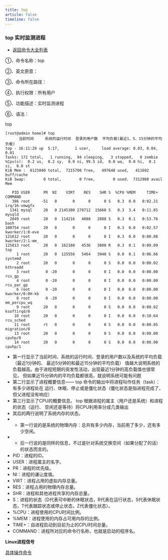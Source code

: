 ```yaml
---
title: top
article: false
timeline: false
---
```

### top 实时监测进程

- [返回命令大全列表](../command.md#文件管理)

①、命令名称：top

②、英文原意：

③、命令所在路径：

④、执行权限：所有用户

⑤、功能描述：实时监测进程

⑥、语法：

top

```shell
[root@admin home]# top
      当前时间     系统的运行时间  登录的用户数  平均负载(最近1、5、15分钟的平均负载) 
top - 16:11:29 up  5:17,       1 user,     load average: 0.03, 0.04, 0.01
Tasks: 172 total,   1 running,  94 sleeping,   3 stopped,   0 zombie
%Cpu(s):  0.2 us,  0.2 sy,  0.0 ni, 99.5 id,  0.0 wa,  0.0 hi,  0.1 si,  0.0 st
KiB Mem :  8125040 total,  7215700 free,   497648 used,   411692 buff/cache
KiB Swap:        0 total,        0 free,        0 used.  7312988 avail Mem

   PID USER      PR  NI    VIRT    RES    SHR S  %CPU %MEM     TIME+ COMMAND
   386 root     -51   0       0      0      0 S   0.3  0.0   0:02.21 irq/16-vmwgfx
  1341 mysql     20   0 2145300 278712  15668 S   0.3  3.4   0:11.85 mysqld
  2049 root      20   0  114216   4088   2888 S   0.3  0.1   0:53.76 bash
100754 root      20   0       0      0      0 I   0.3  0.0   0:02.57 kworker/1:0-eve
121612 root      20   0       0      0      0 I   0.3  0.0   0:00.08 kworker/2:1-mm_
125813 root      20   0  162108   4536   3800 R   0.3  0.1   0:00.09 top
     1 root      20   0  125556   5464   3940 S   0.0  0.1   0:06.66 systemd
     2 root      20   0       0      0      0 S   0.0  0.0   0:00.02 kthreadd
     3 root       0 -20       0      0      0 I   0.0  0.0   0:00.00 rcu_gp
     4 root       0 -20       0      0      0 I   0.0  0.0   0:00.00 rcu_par_gp
     6 root       0 -20       0      0      0 I   0.0  0.0   0:00.00 kworker/0:0H-kb
     8 root       0 -20       0      0      0 I   0.0  0.0   0:00.00 mm_percpu_wq
     9 root      20   0       0      0      0 S   0.0  0.0   0:00.02 ksoftirqd/0
    10 root      20   0       0      0      0 I   0.0  0.0   0:10.64 rcu_sched
    11 root      rt   0       0      0      0 S   0.0  0.0   0:00.05 migration/0
    13 root      20   0       0      0      0 S   0.0  0.0   0:00.00 cpuhp/0
    14 root      20   0       0      0      0 S   0.0  0.0   0:00.00 cpuhp/1
```

- 第一行显示了当前时间、系统的运行时间、登录的用户数以及系统的平均负载（最近1分钟的、
最近5分钟的和最近15分钟的平均负载）
值越大说明系统的负载越高。由于进程短期的突发性活动，出现最近1分钟的高负载值也很常见，
但如果近15分钟内的平均负载都很高，就说明系统可能有问题
- 第二行显示了进程概要信息—— top 命令的输出中将进程叫作任务（task）：有多少进程处在
运行、休眠、停止或是僵化状态（僵化状态是指进程完成了，但父进程没有响应）
- 第三行显示了CPU的概要信息。 top 根据进程的属主（用户还是系统）和进程的状态（运行、
空闲还是等待）将CPU利用率分成几类输出
- 其后的两行说明了系统内存的状态。
- - 第一行说的是系统的物理内存：总共有多少内存，当前用了多少，还有多少空闲。
- - 后一行说的是同样的信息，不过是针对系统交换空间（如果分配了的话）的状态而言的。
- PID：进程的ID。
- USER：进程属主的名字。
- PR：进程的优先级。
- NI：进程的谦让度值。
- VIRT：进程占用的虚拟内存总量。
- RES：进程占用的物理内存总量。
- SHR：进程和其他进程共享的内存总量。
- S：进程的状态（D代表可中断的休眠状态，R代表在运行状态，S代表休眠状态，T代表跟踪状态或停止状态，Z代表僵化状态）。
- %CPU：进程使用的CPU时间比例。
- %MEM：进程使用的内存占可用内存的比例。
- TIME+：自进程启动到目前为止的CPU时间总量。
- COMMAND：进程所对应的命令行名称，也就是启动的程序名。

**Linux进程信号**

[具体操作命令](./kill.md)
